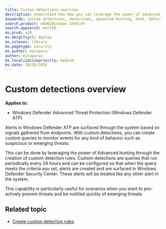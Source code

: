 ```yaml
---
title: Custom detections overview
description: Understand how how you can leverage the power of advanced hunting to create custom detections
keywords: custom detections, detections, advanced hunting, hunt, detect, query
search.product: eADQiWindows 10XVcnh
search.appverid: met150
ms.prod: w10
ms.mktglfcycl: deploy
ms.sitesec: library
ms.pagetype: security
ms.author: macapara
author: mjcaparas
ms.localizationpriority: medium
ms.date: 10/29/2018
---
```



# Custom detections overview
**Applies to:**
- Windows Defender Advanced Threat Protection (Windows Defender ATP)


Alerts in Windows Defender ATP are surfaced through the system based on signals gathered from endpoints. With custom detections, you can create custom queries to monitor events for any kind of behavior such as suspicious or emerging threats.

This can be done by leveraging the power of Advanced hunting through the creation of custom detection rules. 
Custom detections are queries that run periodically every 24 hours and can be configured so that when the query meets the criteria you set, alerts are created and are surfaced in Windows Defender Security Center. These alerts will be treated like any other alert in the system.

This capability is particularly useful for scenarios when you want to pro-actively prevent threats and be notified quickly of emerging threats.

## Related topic
- [Create custom detection rules](custom-detection-rules.md)


